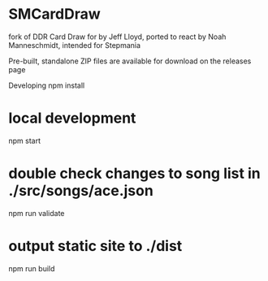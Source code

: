 # SMCardDraw
fork of DDR Card Draw for  by Jeff Lloyd, ported to react by Noah Manneschmidt, intended for Stepmania

Pre-built, standalone ZIP files are available for download on the releases page

Developing
npm install

# local development
npm start

# double check changes to song list in ./src/songs/ace.json
npm run validate

# output static site to ./dist
npm run build
